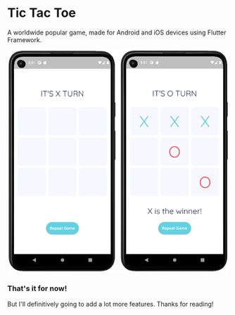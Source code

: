 # Tic Tac Toe

A worldwide popular game, made for Android and iOS devices using Flutter Framework.

![Game UI](readme_src/Game_UI.png)

### That's it for now!

But I'll definitively going to add a lot more features.
Thanks for reading!
